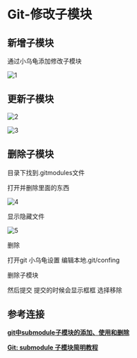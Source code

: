 # Git-修改子模块

## 新增子模块

通过小乌龟添加修改子模块

![1](\../Image/Git-修改子模块/1.png)

## 更新子模块

![2](\../Image/Git-修改子模块/2.png)

![3](\../Image/Git-修改子模块/3.png)

## 删除子模块

目录下找到.gitmodules文件

打开并删除里面的东西

![4](\../Image/Git-修改子模块/4.png)

显示隐藏文件

![5](\../Image/Git-修改子模块/5.png)

删除

打开git 小乌龟设置 编辑本地.git/confing

删除子模块

然后提交 提交的时候会显示框框 选择移除

## 参考连接

**[git中submodule子模块的添加、使用和删除](<https://blog.csdn.net/guotianqing/article/details/82391665>)**

**[Git: submodule 子模块简明教程](<https://zhuanlan.zhihu.com/p/404615843>)**
